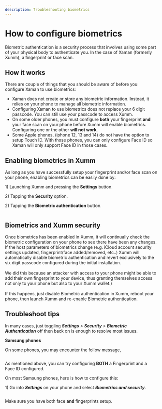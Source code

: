 ```yaml
---
description: Troubleshooting biometrics
---
```


# How to configure biometrics

Biometric authentication is a security process that involves using some part of your physical body to authenticate you. In the case of Xaman (formerly Xumm), a fingerprint or face scan.

## How it works&#x20;

There are couple of things that you should be aware of before you configure Xaman to use biometrics:

* Xaman does not create or store any biometric information. Instead, it relies on your phone to manage all biometric information.
* Configuring Xaman to use biometrics does not replace your 6 digit passcode. You can still use your passcode to access Xumm.
* On some older phones, you must configure **both** your fingerprint **and** your face scan on your phone before Xumm will enable biometrics. Configuring one or the other **will not work**.&#x20;
* Some Apple phones, (iphone 12, 13 and 14) do not have the option to setup Touch ID. With those phones, you can only configure Face ID so Xaman will only support Face ID in those cases.&#x20;

## Enabling biometrics in Xumm

As long as you have successfully setup your fingerprint and/or face scan on your phone, enabling biometrics can be easily done by:

1\) Launching Xumm and pressing the **Settings** button.

2\) Tapping the **Security** option.

2\) Tapping the **Biometric authentication** button.

<figure><img src="../.gitbook/assets/Biometrics.png" alt=""><figcaption></figcaption></figure>

## Biometrics and Xumm security

Once biometrics has been enabled in Xumm, it will continually check the biometric configuration on your phone to see there have been any changes. If the host parameters of biometrics change (e.g. iCloud account security settings updated, fingerprint/face added/removed, etc..) Xumm will  automatically disable biometric authentication and revert exclusively to the six digit passcode configured during the initial installation.\
\
We did this because an attacker with access to your phone might be able to add their own fingerprint to your device, thus granting themselves access not only to your phone but also to your Xumm wallet.)\
\
If this happens, just disable Biometric authentication in Xumm, reboot your phone, then launch Xumm and re-enable Biometric authentication.

## Troubleshoot tips

In many cases, just toggling _**Settings** > **Security** > **Biometric Authentication**_ off then back on is enough to resolve most issues.

**Samsung phones**

On some phones, you may encounter the follow message,

<figure><img src="../.gitbook/assets/Biometrics - Error - 1.png" alt=""><figcaption></figcaption></figure>

As mentioned above,  you can try configuring **BOTH** a Fingerprint and a Face ID configured.

On most Samsung phones, here is how to configure this:

1\) Go into _**Settings**_ on your phone and select _**Biometrics and security**_.

<figure><img src="../.gitbook/assets/Biometrics - Samsung config screen 1.png" alt=""><figcaption></figcaption></figure>

&#x20;

Make sure you have both face **and** fingerprints setup.

<figure><img src="../.gitbook/assets/Biometrics - Samsung config screen 2.png" alt=""><figcaption></figcaption></figure>
